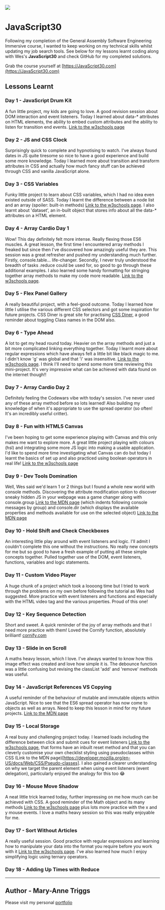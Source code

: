 ﻿![](https://javascript30.com/images/JS3-social-share.png)

# JavaScript30

Following my completion of the General Assembly Software Engineering Immersive course, I wanted to keep working on my technical skills whilst updating my job search tools. See below for my lessons learnt coding along with Wes's **JavaScript30** and check GitHub for my completed solutions.

Grab the course yourself at [https://JavaScript30.com](https://JavaScript30.com)

## Lessons Learnt

### Day 1 - JavaScript Drum Kit
A fun little project, my kids are going to love. A good revision session about DOM interaction and event listeners. Today I learned about data-* attributes on HTML elements, the ability to embed custom attributes and the ability to listen for transition end events.
[Link to the w3schools page](https://www.w3schools.com/tags/att_data-.asp)

### Day 2 - JS and CSS Clock
Surprisingly quick to complete and hypnotising to watch. I've always found dates in JS quite tiresome so nice to have a good experience and build some more knowledge. Today I learned more about transition and transform attributes in CSS and actually how much fancy stuff can be achieved through CSS and vanilla JavaScript alone. 

### Day 3 - CSS Variables
Funky little project to learn about CSS variables, which I had no idea even existed outside of SASS. Today I learnt the difference between a node list and an array (spoiler: built-in methods) [Link to the w3schools page](https://www.w3schools.com/js/js_htmldom_nodelist.asp). I also learnt about 'dataset', an in-built object that stores info about all the data-* attributes on a HTML element.

### Day 4 - Array Cardio Day 1
Wow! This day definitely felt more intense. Really flexing those ES6 muscles. A great lesson, the first time I encountered array methods I freaked but since then I've discovered how amazingly useful they are. This session was a great refresher and pushed my understanding much further. Firstly, console.table... life-changer. Secondly, I never truly understood the breadth of tasks .reduce could be used for, so good to go through these additional examples. I also learned some handy formatting for stringing together array methods to make my code more readable. [Link to the w3schools page](https://www.w3schools.com/js/js_array_methods.asp).

### Day 5 - Flex Panel Gallery
A really beautiful project, with a feel-good outcome. Today I learned how little I utilise the various different CSS selectors and got some inspiration for future projects. CSS Diner is great site for practising [CSS Diner](https://flukeout.github.io/), a good reminder about toggling Class names in the DOM also.

### Day 6 - Type Ahead
A lot to get my head round today. Heavier on the array methods and just a bit more complicated linking everything together. Today I learnt more about regular expressions which have always felt a little bit like black magic to me. I didn't know 'g' was global and that 'i' was insensitive. [Link to the w3schools page](https://www.w3schools.com/js/js_regexp.asp). I think I'll need to spend some more time reviewing this mini-project. It's very impressive what can be achieved with data found on the internet though!!

### Day 7 - Array Cardio Day 2
Definitely feeling the Codewars vibe with today's session. I've never used any of these array method before so lots learned! Also building my knowledge of when it's appropriate to use the spread operator (so often! It's an incredibly useful critter).

### Day 8 - Fun with HTML5 Canvas
I've been hoping to get some experience playing with Canvas and this only makes me want to explore more. A great little project playing with colours (hsl) and integrating some more JS logic into making a usable application. I'd like to spend more time investigating what Canvas can do but today I learnt the basics of set up and also practiced using boolean operators in real life! [Link to the w3schools page](https://www.w3schools.com/tags/ref_canvas.asp)

### Day 9 - Dev Tools Domination
Well, Wes said we'd learn 1 or 2 things but I found a whole new world with console methods. Discovering the attribute modification option to discover sneaky hidden JS in your webpage was a game changer along with console.group [Link to the MDN page](https://developer.mozilla.org/en-US/docs/Web/API/Console/group) (which indents following console messages by group) and console.dir (which displays the available properties and methods available for use on the selected object) [Link to the MDN page](https://developer.mozilla.org/en-US/docs/Web/API/Console/dir)

### Day 10 - Hold Shift and Check Checkboxes
An interesting little play around with event listeners and logic. I'll admit I couldn't complete this one without the instructions. No really new concepts for me but so good to have a fresh example of putting all these simple concepts together. Pulled together use of the DOM, event listeners, functions, variables and logic statements.

### Day 11 - Custom Video Player

A huge chunk of a project which took a loooong time but I tried to work through the problems on my own before following the tutorial as Wes had suggested. More practice with event listeners and functions and especially with the HTML video tag and the various properties. Proud of this one!

### Day 12 - Key Sequence Detection

Short and sweet. A quick reminder of the joy of array methods and that I need more practice with them! Loved the Cornify function, absolutely brilliant! [cornify.com](https://www.cornify.com/)

### Day 13 - Slide in on Scroll

A maths heavy lesson, which I love. I've always wanted to know how this image effect was created and love how simple it is. The debounce function was a little confusing but revising the classList 'add' and 'remove' methods was useful. 

### Day 14 - JavaScript References VS Copying

A useful reminder of the behaviour of mutable and immutable objects within JavaScript. Nice to see that the ES6 spread operator has now come to objects as well as arrays. Need to keep this lesson in mind for my future projects. [Link to the MDN page](https://developer.mozilla.org/en-US/docs/Glossary/Mutable)

### Day 15 - Local Storage

A real busy and challenging project today. I learned loads including the difference between click and submit cues for event listeners [Link to the w3schools page](https://www.w3schools.com/js/js_htmldom_eventlistener.asp), that forms have an inbuilt reset method and that you can cleverly customise your own checklist styling using pseudoclasses within CSS (Link to the MDN page)[https://developer.mozilla.org/en-US/docs/Web/CSS/Pseudo-classes]. I also gained a clearer understanding on why we target the parent element when using event listeners (event delegation), particularly enjoyed the analogy for this too 😂

### Day 16 - Mouse Move Shadow

A neat little trick learned today, further impressing on me how much can be achieved with CSS. A good reminder of the Math object and its many methods [Link to the w3schools page](https://www.w3schools.com/js/js_math.asp) plus lots more practice with the x and y mouse events. I love a maths heavy session so this was really enjoyable for me.

### Day 17 - Sort Without Articles

A really useful session. Good practice with regular expressions and learning how to manipulate your data into the format you require before you work with it [Link to the w3schools page](https://www.w3schools.com/js/js_regexp.asp). I've also learned how much I enjoy simplifying logic using ternary operators.

### Day 18 - Adding Up Times with Reduce



---

## Author - Mary-Anne Triggs

Please visit my personal [portfolio](www.maryannetriggs.com)
